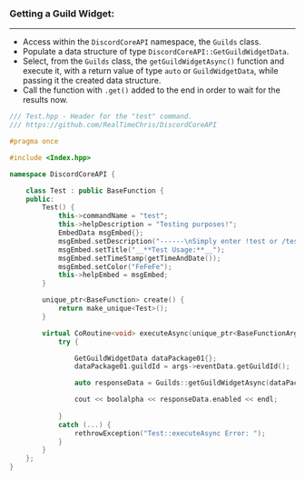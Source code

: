 ### **Getting a Guild Widget:**
---
- Access within the `DiscordCoreAPI` namespace, the `Guilds` class.
- Populate a data structure of type `DiscordCoreAPI::GetGuildWidgetData`.
- Select, from the `Guilds` class, the `getGuildWidgetAsync()` function and execute it, with a return value of type `auto` or `GuildWidgetData`, while passing it the created data structure.
- Call the function with `.get()` added to the end in order to wait for the results now.

```cpp
/// Test.hpp - Header for the "test" command.
/// https://github.com/RealTimeChris/DiscordCoreAPI

#pragma once

#include <Index.hpp>

namespace DiscordCoreAPI {

	class Test : public BaseFunction {
	public:
		Test() {
			this->commandName = "test";
			this->helpDescription = "Testing purposes!";
			EmbedData msgEmbed{};
			msgEmbed.setDescription("------\nSimply enter !test or /test!\n------");
			msgEmbed.setTitle("__**Test Usage:**__");
			msgEmbed.setTimeStamp(getTimeAndDate());
			msgEmbed.setColor("FeFeFe");
			this->helpEmbed = msgEmbed;
		}

		unique_ptr<BaseFunction> create() {
			return make_unique<Test>();
		}

		virtual CoRoutine<void> executeAsync(unique_ptr<BaseFunctionArguments> args) {
			try {

				GetGuildWidgetData dataPackage01{};
				dataPackage01.guildId = args->eventData.getGuildId();

				auto responseData = Guilds::getGuildWidgetAsync(dataPackage01).get();

				cout << boolalpha << responseData.enabled << endl;
				
			}
			catch (...) {
				rethrowException("Test::executeAsync Error: ");
			}
		}
	};
}
```

